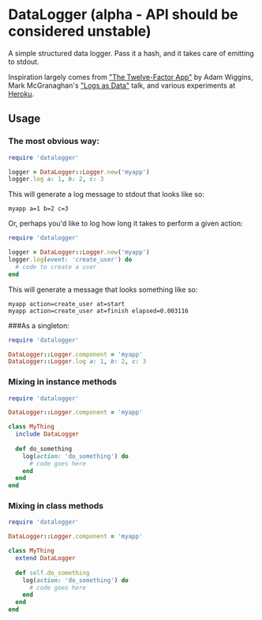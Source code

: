 # DataLogger (alpha - API should be considered unstable)
A simple structured data logger.  Pass it a hash, and it takes care of emitting to stdout.

Inspiration largely comes from ["The Twelve-Factor App"](http://www.12factor.net/logs) by Adam Wiggins, Mark McGranaghan's ["Logs as Data"](https://github.com/relevance/clojure-conj/blob/master/2011-slides/mark-mcgranaghan-logs-as-data.pdf) talk, and various experiments at [Heroku](http://heroku.com).

## Usage
### The most obvious way:
```ruby
require 'datalogger'

logger = DataLogger::Logger.new('myapp')
logger.log a: 1, b: 2, c: 3
```

This will generate a log message to stdout that looks like so:

```
myapp a=1 b=2 c=3
```

Or, perhaps you'd like to log how long it takes to perform a given action:

```ruby
require 'datalogger'

logger = DataLogger::Logger.new('myapp')
logger.log(event: 'create_user') do
  # code to create a user 
end
```

This will generate a message that looks something like so:

```
myapp action=create_user at=start
myapp action=create_user at=finish elapsed=0.003116
```

###As a singleton:

```ruby
require 'datalogger'

DataLogger::Logger.component = 'myapp'
DataLogger::Logger.log a: 1, b: 2, c: 3
```

### Mixing in instance methods

```ruby
require 'datalogger'

DataLogger::Logger.component = 'myapp'

class MyThing
  include DataLogger
  
  def do_something
    log(action: 'do_something') do
	  # code goes here
	end  
  end
end
```

### Mixing in class methods
```ruby
require 'datalogger'

DataLogger::Logger.component = 'myapp'

class MyThing
  extend DataLogger
  
  def self.do_something
    log(action: 'do_something') do
	  # code goes here
	end  
  end
end
```

